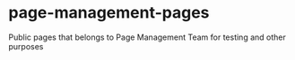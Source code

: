 # page-management-pages
Public pages that belongs to Page Management Team for testing and other purposes
